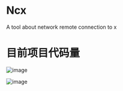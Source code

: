 # Ncx
A tool about network remote connection to x

# 目前项目代码量
![image](https://github.com/user-attachments/assets/6a029b86-cd22-4f79-8701-e08b375b7501)


![image](https://github.com/user-attachments/assets/5f22937c-c77d-452f-8750-84d64a79c659)
